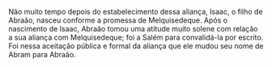 ﻿Não muito tempo depois do estabelecimento dessa aliança, Isaac, o filho de Abraão, nasceu conforme a promessa de Melquisedeque. Após o  nascimento de Isaac, Abraão tomou uma atitude muito solene com relação a sua aliança com Melquisedeque; foi a Salém para convalidá-la por escrito. Foi nessa aceitação pública e formal da aliança que ele mudou seu nome de Abram para Abraão.